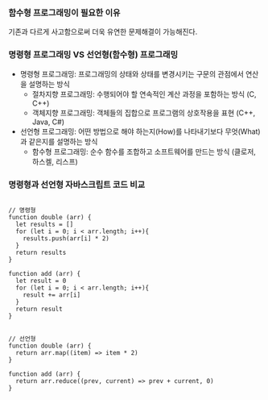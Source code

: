 ### 함수형 프로그래밍이 필요한 이유
기존과 다르게 사고함으로써 더욱 유연한 문제해결이 가능해진다.

### 명령형 프로그래밍 VS 선언형(함수형) 프로그래밍
* 명령형 프로그래밍: 프로그래밍의 상태와 상태를 변경시키는 구문의 관점에서 연산을 설명하는 방식  
  - 절차지향 프로그래밍: 수행되어야 할 연속적인 계산 과정을 포함하는 방식 (C, C++)  
  - 객체지향 프로그래밍: 객체들의 집합으로 프로그램의 상호작용을 표현 (C++, Java, C#)  
* 선언형 프로그래밍: 어떤 방법으로 해야 하는지(How)를 나타내기보다 무엇(What)과 같은지를 설명하는 방식  
  - 함수형 프로그래밍: 순수 함수를 조합하고 소프트웨어를 만드는 방식 (클로저, 하스켈, 리스프)  

### 

### 명령형과 선언형 자바스크립트 코드 비교

<pre><code>
// 명령형
function double (arr) {
  let results = []
  for (let i = 0; i < arr.length; i++){
    results.push(arr[i] * 2)
  }
  return results
}

function add (arr) {
  let result = 0
  for (let i = 0; i < arr.length; i++){
    result += arr[i]
  }
  return result
}


// 선언형
function double (arr) {
  return arr.map((item) => item * 2)
}

function add (arr) {
  return arr.reduce((prev, current) => prev + current, 0)
}

</pre></code>
